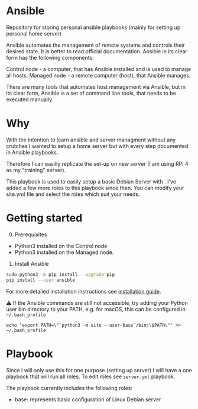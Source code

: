 # Ansible
Repository for storing personal ansible playbooks (mainly for setting up personal home server)

Ansible automates the management of remote systems and controls their desired state. It is better to read official documentation. Ansible in its clear form has the following components:

Control node - a computer, that has Ansible installed and is used to manage all hosts.
Managed node - a remote computer (host), that Ansible manages.

There are many tools that automates host management via Ansible, but in its clear form, Ansible is a set of command line tools, that needs to be executed manually.

# Why
With the intention to learn ansible and server managment without any crutches I wanted to setup a home server but with every step documented in Ansible playbooks. 

Therefore I can easilly replicate the set-up on new server (I am using RPi 4 as my "training" server).


This playbook is used to easily setup a basic Debian Server with . I've added a few more roles to this playbook since then. You can modify your site.yml file and select the roles which suit your needs.

# Getting started

0. Prerequisites

- Python3 installed on the Control node
- Python3 installed on the Managed node. 

1. Install Ansible
```BASH
sudo python3 -m pip install --upgrade pip
pip install --user ansible
```
For more detailed installation instructions see [installation guide](https://docs.ansible.com/ansible/latest/installation_guide/intro_installation.html#installation-guide).

:warning: If the Ansible commands are still not accessible, try adding your Python user bin directory to your PATH, e.g. for macOS, this can be configured in `~/.bash_profile`

```
echo "export PATH=\"`python3 -m site --user-base`/bin:\$PATH\"" >> ~/.bash_profile
```

# Playbook
Since I will only use this for one purpose (setting up server) I will have a one playbook that will run all roles. To edit roles see `server.yml` playbook. 

The playbook currently includes the following roles:

- base: represents basic configuration of Linux Debian server
